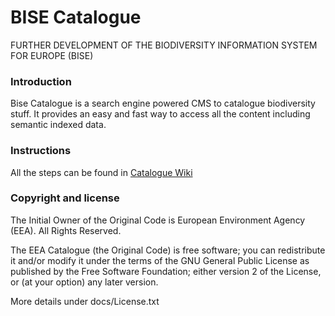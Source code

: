 BISE Catalogue
==============

FURTHER DEVELOPMENT OF THE BIODIVERSITY INFORMATION SYSTEM FOR EUROPE (BISE)

### Introduction
Bise Catalogue is a search engine powered CMS to catalogue biodiversity stuff. It provides an easy and fast way to access all the content including semantic indexed data.

### Instructions

All the steps can be found in [Catalogue Wiki](https://github.com/eea/bise.catalogue/wiki)


### Copyright and license
The Initial Owner of the Original Code is European Environment Agency (EEA). All Rights Reserved.

The EEA Catalogue (the Original Code) is free software; you can redistribute it and/or modify it under the terms of the GNU General Public License as published by the Free Software Foundation; either version 2 of the License, or (at your option) any later version.

More details under docs/License.txt
